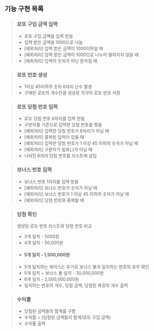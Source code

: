 기능 구현 목록
-
> ### 로또 구입 금액 입력
> + 로또 구입 금액을 입력 받음
> + 입력 받은 금액을 1000으로 나눔
>  + [예외처리] 입력 받은 금액이 1000이하일 때 
>  + [예외처리] 입력 받은 금액이 1000으로 나누어 떨어지지 않을 때
>  + [예외처리] 입력이 숫자가 아닌 문자일 때

> ### 로또 번호 생성
> + 1이상 45이하의 숫자 6자리 난수 발생
> + 구매한 로또의 개수만큼 생성된 각각의 로또 번호 저장

> ### 로또 당첨 번호 입력
> + 로또 당첨 번호 6자리를 입력 받음
> + 구분자를 기준으로 입력한 당첨 번호를 찢음 
>  + [예외처리] 입력한 당첨 번호가 6자리가 아닐 때
>  + [예외처리] 중복된 입력이 있을 때 
>  + [예외처리] 입력한 당첨 번호가 1 이상 45 이하의 숫자가 아닐 때 
>  + [예외처리] 구분자가 쉼표(,)가 아닐 때 
> + 나눠진 6자리 당첨 번호를 리스트에 삽입

> ### 보너스 번호 입력
> + 보너스 번호 1자리를 입력 받음
>  + [예외처리] 보너스 번호가 숫자가 아닐 때
>  + [예외처리] 보너스 번호가 1 이상 45 이하의 숫자가 아닐 때 
>  + [예외처리] 당첨 번호와 중복될 때

> ### 당첨 확인
> 생성된 로또 번호 리스트와 당첨 번호 비교
> + 3개 일치 - 5000원
> + 4개 일치 - 50,000원
> + #### 5개 일치 - 1,500,000원
>  + 5개 일치하는 케이스는 추가로 보너스 볼과 일치하는 번호의 유무 확인
> + 5개 일치 + 보너스 볼 일치 - 30,000,000원
> + 6개 일치 - 2,000,000,000원
> + 일치하는 번호의 개수, 당첨 금액, 당첨된 복권의 개수 출력

> ### 수익률
> + 당첨된 금액들의 합계를 구함
> + 수익률 = (당첨된 금액들의 합계/로또 구입 금액)
> + 수익률 출력